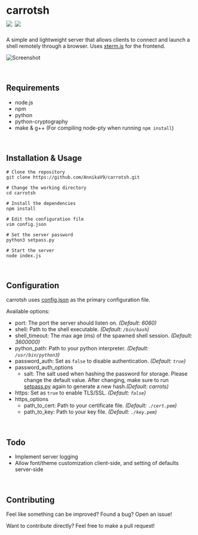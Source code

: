 
# carrotsh <br /> <a target="_blank" href="https://github.com/AnnikaV9/carrotsh" title="Version"><img src="https://img.shields.io/static/v1?label=Version&message=0.1.1&color=red"></a> <a target="_blank" href="https://github.com/AnnikaV9/carrotsh/blob/master/LICENSE" title="License"><img src="https://img.shields.io/static/v1?label=License&message=The%20Unlicense&color=blue"></a>
A simple and lightweight server that allows clients to connect and launch a shell remotely through a browser. Uses [xterm.js](https://github.com/xtermjs/xterm.js/) for the frontend.


![Screenshot](https://cdn.discordapp.com/attachments/699852562505138236/916156149143842906/record1.gif)

<br />

## Requirements
 - node.js
 - npm
 - python
 - python-cryptography
 - make & g++ (For compiling node-pty when running `npm install`)
 
<br />
 
## Installation & Usage
```
# Clone the repository
git clone https://github.com/AnnikaV9/carrotsh.git
 
# Change the working directory
cd carrotsh

# Install the dependencies
npm install

# Edit the configuration file
vim config.json

# Set the server password
python3 setpass.py

# Start the server
node index.js
```

<br />

## Configuration
carrotsh uses [config.json](https://github.com/AnnikaV9/carrotsh/blob/master/config.json) as the primary configuration file.

Available options:
 - port: The port the server should listen on. *(Default: 6060)*
 - shell: Path to the shell executable. *(Default: `/bin/bash`)*
 - shell_timeout: The max age (ms) of the spawned shell session. *(Default: 3600000)*
 - python_path: Path to your python interpreter. *(Default: `/usr/bin/python3`)*
 - password_auth: Set as `false` to disable authentication. *(Default: `true`)*
 - password_auth_options
    * salt: The salt used when hashing the password for storage. Please change the default value. After changing, make sure to run [setpass.py](https://github.com/AnnikaV9/carrotsh/blob/master/setpass.py) again to generate a new hash.*(Default: carrots)*
 - https: Set as `true` to enable TLS/SSL. *(Default: `false`)*
 - https_options
    * path_to_cert: Path to your certificate file. *(Default: `./cert.pem`)*
    * path_to_key: Path to your key file. *(Default: `./key.pem`)*

<br />

## Todo
- Implement server logging
- Allow font/theme customization client-side, and setting of defaults server-side

<br />

## Contributing
Feel like something can be improved? Found a bug? Open an issue!

Want to contribute directly? Feel free to make a pull request!
